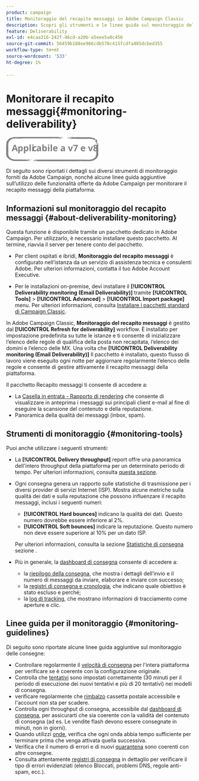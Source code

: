 ```yaml
---
product: campaign
title: Monitoraggio del recapito messaggi in Adobe Campaign Classic
description: Scopri gli strumenti e le linee guida sul monitoraggio del recapito messaggi in Adobe Campaign Classic.
feature: Deliverability
exl-id: e4caa316-242f-46cd-a20b-a5eee5a0c456
source-git-commit: 56459b188ee966cdb578c415fcdfa485dcbed355
workflow-type: tm+mt
source-wordcount: '533'
ht-degree: 1%

---
```


# Monitorare il recapito messaggi{#monitoring-deliverability}

![](../../assets/common.svg)

Di seguito sono riportati i dettagli sui diversi strumenti di monitoraggio forniti da Adobe Campaign, nonché alcune linee guida aggiuntive sull’utilizzo delle funzionalità offerte da Adobe Campaign per monitorare il recapito messaggi della piattaforma.

## Informazioni sul monitoraggio del recapito messaggi {#about-deliverability-monitoring}

Questa funzione è disponibile tramite un pacchetto dedicato in Adobe Campaign. Per utilizzarlo, è necessario installare questo pacchetto. Al termine, riavvia il server per tenere conto del pacchetto.
* Per client ospitati e ibridi, **Monitoraggio del recapito messaggi** è configurato nell’istanza da un servizio di assistenza tecnica e consulenti Adobe. Per ulteriori informazioni, contatta il tuo Adobe Account Executive.

* Per le installazioni on-premise, devi installare il **[!UICONTROL Deliverability monitoring (Email Deliverability)]** tramite **[!UICONTROL Tools]** > **[!UICONTROL Advanced]** > **[!UICONTROL Import package]** menu. Per ulteriori informazioni, consulta [Installare i pacchetti standard di Campaign Classic](../../installation/using/installing-campaign-standard-packages.md).

In Adobe Campaign Classic, **Monitoraggio del recapito messaggi** è gestito dal **[!UICONTROL Refresh for deliverability]** workflow. È installato per impostazione predefinita su tutte le istanze e ti consente di inizializzare l’elenco delle regole di qualifica della posta non recapitata, l’elenco dei domini e l’elenco delle MX. Una volta che **[!UICONTROL Deliverability monitoring (Email Deliverability)]** Il pacchetto è installato, questo flusso di lavoro viene eseguito ogni notte per aggiornare regolarmente l’elenco delle regole e consente di gestire attivamente il recapito messaggi della piattaforma.

Il pacchetto Recapito messaggi ti consente di accedere a:

* La [Casella in entrata - Rapporto di rendering](inbox-rendering.md) che consente di visualizzare in anteprima i messaggi sui principali client e-mail al fine di eseguire la scansione del contenuto e della reputazione.
* Panoramica della qualità dei messaggi (inbox, spam).

## Strumenti di monitoraggio {#monitoring-tools}

Puoi anche utilizzare i seguenti strumenti:

* La **[!UICONTROL Delivery throughput]** report offre una panoramica dell&#39;intero throughput della piattaforma per un determinato periodo di tempo. Per ulteriori informazioni, consulta [questa sezione](../../reporting/using/global-reports.md#delivery-throughput).
* Ogni consegna genera un rapporto sulle statistiche di trasmissione per i diversi provider di servizi Internet (ISP). Mostra alcune metriche sulla qualità dei dati e sulla reputazione che possono influenzare il recapito messaggi, inclusi i seguenti numeri:
   * **[!UICONTROL Hard bounces]** indicano la qualità dei dati. Questo numero dovrebbe essere inferiore al 2%.
   * **[!UICONTROL Soft bounces]** indicare la reputazione. Questo numero non deve essere superiore al 10% per un dato ISP.

   Per ulteriori informazioni, consulta la sezione [Statistiche di consegna](../../reporting/using/global-reports.md#delivery-statistics) sezione .
* Più in generale, la [dashboard di consegna](about-delivery-monitoring.md) consente di accedere a:
   * la [riepilogo della consegna](delivery-dashboard.md#delivery-summary), che mostra i dettagli dell’invio e il numero di messaggi da inviare, elaborare e inviare con successo;
   * la [registri di consegna e cronologia](delivery-dashboard.md#delivery-logs-and-history), che indicano quale obiettivo è stato escluso e perché;
   * la [log di tracking](delivery-dashboard.md#tracking-logs), che mostrano informazioni di tracciamento come aperture e clic.

## Linee guida per il monitoraggio {#monitoring-guidelines}

Di seguito sono riportate alcune linee guida aggiuntive sul monitoraggio delle consegne:

* Controllare regolarmente il [velocità di consegna](../../reporting/using/global-reports.md#delivery-throughput) per l&#39;intera piattaforma per verificare se è coerente con la configurazione originale.
* Controlla che [tentativi](understanding-delivery-failures.md#retries-after-a-delivery-temporary-failure) sono impostati correttamente (30 minuti per il periodo di esecuzione dei nuovi tentativi e più di 20 tentativi) nei modelli di consegna.
* verificare regolarmente che [rimbalzo](understanding-delivery-failures.md#bounce-mail-management) cassetta postale accessibile e l&#39;account non sta per scadere.
* Controlla ogni throughput di consegna, accessibile dal [dashboard di consegna](delivery-dashboard.md), per assicurarti che sia coerente con la validità del contenuto di consegna (ad es. Le vendite flash devono essere consegnate in minuti, non in giorni).
* Quando utilizzi [onde](steps-sending-the-delivery.md#sending-using-multiple-waves), verifica che ogni onda abbia tempo sufficiente per terminare prima che venga attivata quella successiva.
* Verifica che il numero di errori e di nuovi [quarantena](understanding-quarantine-management.md) sono coerenti con altre consegne.
* Consulta attentamente [registri di consegna](delivery-dashboard.md#delivery-logs-and-history) in dettaglio per verificare il tipo di errori evidenziati (elenco Bloccati, problemi DNS, regole anti-spam, ecc.).
